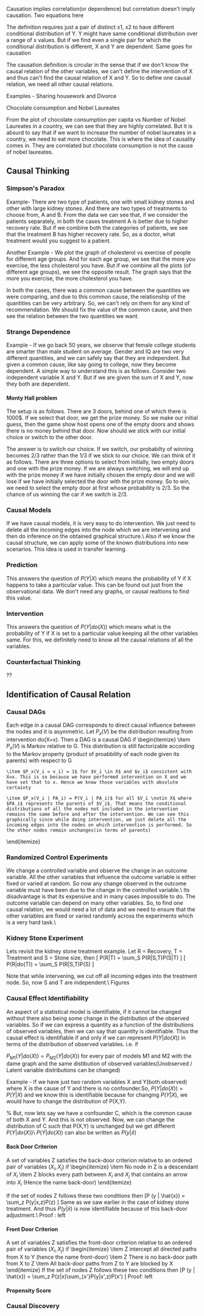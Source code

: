 Causation implies correlation(or dependence) but correlation doesn't imply causation. Two equations here 

The definition requires just a pair of distinct x1, x2 to have different conditional distribution of Y. Y might have same conditional distribution over a range of x values. But if we find even a single pair for which the conditional distribution is different, X and Y are dependent. Same goes for causation 

The causation definition is circular in the sense that if we don't know the causal relation of the other variables, we can't define the intervention of X and thus can't find the causal relation of X and Y. So to define one causal relation, we need all other causal relations. 

Examples - Sharing housework and Divorce

Chocolate consumption and Nobel Laureates

From the plot of chocolate consumption per capita vs Number of Nobel Laureates in a country, we can see that they are highly correlated. But it is absurd to say that if we want to increase the number of nobel laureates in a country, we need to eat more chocolate. This is where the idea of causality comes in. They are correlated but chocolate consumption is not the cause of nobel laureates.

## Causal Thinking
### Simpson's Paradox
Example- There are two type of patients, one with small kidney stones and other with large kidney stones. And there are two types of treatments to choose from, A and B. From the data we can see that, if we consider the patients separately, in both the cases treatment A is better due to higher recovery rate. But if we combine both the categories of patients, we see that the treatment B has higher recovery rate. So, as a doctor, what treatment would you suggest to a patient.

Another Example - We plot the graph of cholesterol vs exercise of people for different age groups. And for each age group, we see that the more you exercise, the less cholesterol you have. But if we combine all the plots (of different age groups), we see the opposite result. The graph says that the more you exercise, the more cholesterol you have.

In both the cases, there was a common cause between the quantities we were comparing, and due to this common cause, the relationship of the quantities can be very arbitrary. So, we can't rely on them for any kind of recommendation. We should fix the value of the common cause, and then see the relation between the two quantities we want.

### Strange Dependence
Example - If we go back 50 years, we observe that female college students are smarter than male student on average. 
Gender and IQ are two very different quantities, and we can safely say that they are independent. But given a common cause, like say going to college, now they become dependent. A simple way to understand this is as follows. Consider two independent variable X and Y. But if we are given the sum of X and Y, now they both are dependent.

#### Monty Hall problem
The setup is as follows. There are 3 doors, behind one of which there is 1000\$. If we select that door, we get the prize money. So we make our initial guess, then the game show host opens one of the empty doors and shows there is no money behind that door. Now should we stick with our initial choice or switch to the other door.

The answer is to switch our choice. If we switch, our probabilty of winning becomes 2/3 rather than the 1/3 if we stick to our choice. We can think of it as follows. There are three options to select from initially, two empty doors and one with the prize money. If we are always switching, we will end up with the prize money if we have initially chosen the empty door and we will lose if we have initially selected the door with the prize money. So to win, we need to select the empty door at first whose probability is 2/3. So the chance of us winning the car if we switch is 2/3.

### Causal Models
If we have causal models, it is very easy to do intervention. We just need to delete all the incoming edges into the node which we are intervening and then do inference on the obtained graphical structure.\\
Also if we know the causal structure, we can apply some of the known distributions into new scenarios. This idea is used in transfer learning.

### Prediction
This answers the question of $P(Y | X)$ which means the probability of Y if X happens to take a particular value. This can be found out just from the observational data. We don't need any graphs, or causal realtions to find this value. 

### Intervention
This answers the question of $P(Y | do(X))$ which means what is the probability of Y if X is set to a particular value keeping all the other variables same. For this, we definitely need to know all the causal relations of all the variables.

### Counterfactual Thinking
??

## Identification of Causal Relation

### Causal DAGs
Each edge in a causal DAG corresponds to direct causal influence between the nodes and it is asymmetric.
Let $P_x(V)$ be the distribution resulting from intervention do(X=x). Then a DAG is a causal DAG if
\begin{itemize}
    \item $P_x(V)$ is Markov relative to G. This distribution is still factorizable according to the Markov property (product of proabbility of each node given its parents) with respect to G
    
    \item $P_x(V_i = v_i) = 1$ for $V_i \in X$ and $v_i$ consistent with X=x. This is so because we have performed intervention on X and we have set that to x. Hence we know those variables with absolute certainty
    
    \item $P_x(V_i | PA_i) = P(V_i | PA_i)$ for all $V_i \notin X$ where $PA_i$ represents the parents of $V_i$. That means the conditional distributions of all the nodes not included in the intervention remains the same before and after the intervention. We can see this graphically since while doing intervention, we just delete all the incoming edges into the nodes on which intervention is performed. So the other nodes remain unchanges(in terms of parents)
\end{itemize}

### Randomized Control Experiments
We change a controlled variable and observe the change in an outcome variable. All the other variables that influence the outcome variable is either fixed or varied at random. So now any change observed in the outcome variable must have been due to the change in the controlled variable.\\
Its disadvantage is that its expensive and in many cases impossible to do. The outcome variable can depend on many other variables. So, to find one causal relation, we would need a lot of data and we need to ensure that the other variables are fixed or varied randomly across the experiments which is a very hard task.\\

### Kidney Stone Experiment
Lets revisit the kidney stone treatment example. Let R = Recovery, T = Treatment and S = Stone size, then
\[ P(R|T) = \sum_S P(R|S,T)P(S|T) \]
\[ P(R|do(T)) = \sum_S P(R|S,T)P(S) \]

Note that while intervening, we cut off all incoming edges into the treatment node. So, now S and T are independent.\\
Figures

### Causal Effect Identifiability
An aspect of a statistical model is identifiable, if it cannot be changed without there also being some change in the distribution of the observed variables. So if we can express a quantity as a function of the distributions of observed variables, then we can say that quantity is identifiable. Thus the causal effect is identifiable if and only if we can represent $P(Y|do(X))$ in terms of the distribution of observed variables. i.e. if

$P_{M1}(Y|do(X)) = P_{M2}(Y|do(X))$ for every pair of models M1 and M2 with the dame graph and the same distibution of observed variables(Unobserved / Latent variable distributions can be changed)

Example - If we have just two random variables X and Y(both observed) where X is the cause of Y and there is no confounder.So, $P(Y|do(X)) = P(Y|X)$ and we know this is identifiable because for changing $P(Y|X)$, we would have to change the distribution of P(X,Y).

% But, now lets say we have a confounder C, which is the common cause of both X and Y. And this is not observed. Now, we can change the distribution of C such that P(X,Y) is unchanged but we get different $P(Y|do(X))$\\
$P(Y|do(X))$ can also be written as $P(y | \hat{x})$
#### Back Door Criterion 
A set of variables Z satisfies the back-door criterion relative to an ordered pair of variables $(X_i, X_j)$ if
\begin{itemize}
    \item No node in Z is a descendant of $X_i$
    \item Z blocks every path between $X_i$ and $X_j$ that contains an arrow into $X_i$ (Hence the name back-door)
\end{itemize}

If the set of nodes Z follows these two conditions then \[P (y | \hat{x}) = \sum_z P(y|x,z)P(z) \]
Same as we saw earlier in the case of kidney stone treatment. And thus $P(y|\hat{x})$ is now identifiable because of this back-door adjustment.\\
Proof : left
#### Front Door Criterion
A set of variables Z satisfies the front-door criterion relative to an ordered pair of variables $(X_i, X_j)$ if
\begin{itemize}
    \item Z intercept all directed paths from X to Y (hence the name front-door)
    \item Z There is no back-door path from X to Z 
    \item All back-door paths from Z to Y are blocked by X
\end{itemize}
If the set of nodes Z follows these two conditions then \[P (y | \hat{x}) = \sum_z P(z|x)\sum_{x'}P(y|x',z)P(x') \]
Proof: left
#### Propensity Score
### Causal Discovery
